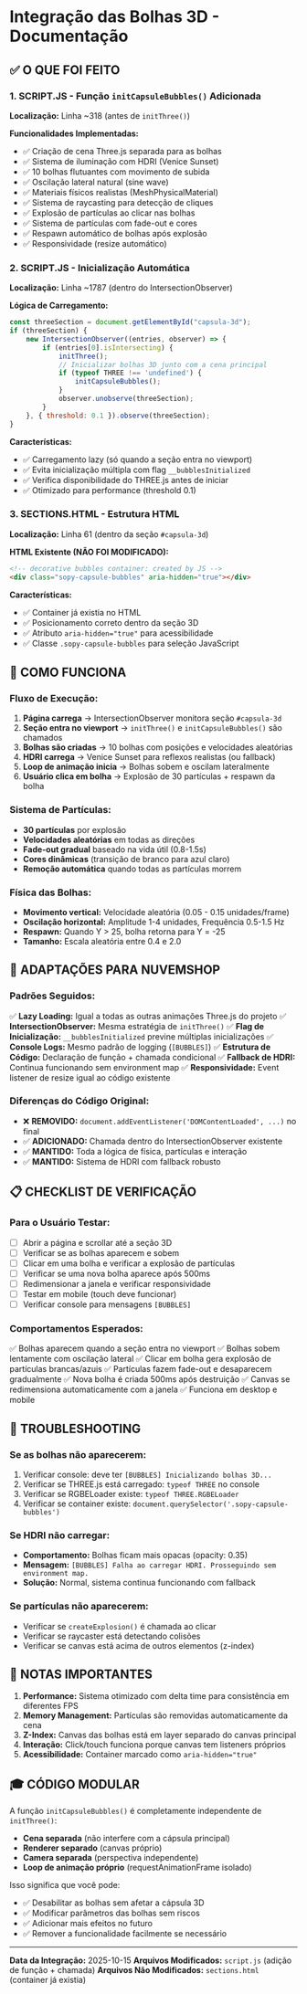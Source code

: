 # Integração das Bolhas 3D - Documentação

## ✅ O QUE FOI FEITO

### 1. SCRIPT.JS - Função `initCapsuleBubbles()` Adicionada
**Localização:** Linha ~318 (antes de `initThree()`)

**Funcionalidades Implementadas:**
- ✅ Criação de cena Three.js separada para as bolhas
- ✅ Sistema de iluminação com HDRI (Venice Sunset)
- ✅ 10 bolhas flutuantes com movimento de subida
- ✅ Oscilação lateral natural (sine wave)
- ✅ Materiais físicos realistas (MeshPhysicalMaterial)
- ✅ Sistema de raycasting para detecção de cliques
- ✅ Explosão de partículas ao clicar nas bolhas
- ✅ Sistema de partículas com fade-out e cores
- ✅ Respawn automático de bolhas após explosão
- ✅ Responsividade (resize automático)

### 2. SCRIPT.JS - Inicialização Automática
**Localização:** Linha ~1787 (dentro do IntersectionObserver)

**Lógica de Carregamento:**
```javascript
const threeSection = document.getElementById("capsula-3d");
if (threeSection) {
    new IntersectionObserver((entries, observer) => {
        if (entries[0].isIntersecting) {
            initThree();
            // Inicializar bolhas 3D junto com a cena principal
            if (typeof THREE !== 'undefined') {
                initCapsuleBubbles();
            }
            observer.unobserve(threeSection);
        }
    }, { threshold: 0.1 }).observe(threeSection);
}
```

**Características:**
- ✅ Carregamento lazy (só quando a seção entra no viewport)
- ✅ Evita inicialização múltipla com flag `__bubblesInitialized`
- ✅ Verifica disponibilidade do THREE.js antes de iniciar
- ✅ Otimizado para performance (threshold 0.1)

### 3. SECTIONS.HTML - Estrutura HTML
**Localização:** Linha 61 (dentro da seção `#capsula-3d`)

**HTML Existente (NÃO FOI MODIFICADO):**
```html
<!-- decorative bubbles container: created by JS -->
<div class="sopy-capsule-bubbles" aria-hidden="true"></div>
```

**Características:**
- ✅ Container já existia no HTML
- ✅ Posicionamento correto dentro da seção 3D
- ✅ Atributo `aria-hidden="true"` para acessibilidade
- ✅ Classe `.sopy-capsule-bubbles` para seleção JavaScript

## 🎯 COMO FUNCIONA

### Fluxo de Execução:
1. **Página carrega** → IntersectionObserver monitora seção `#capsula-3d`
2. **Seção entra no viewport** → `initThree()` e `initCapsuleBubbles()` são chamados
3. **Bolhas são criadas** → 10 bolhas com posições e velocidades aleatórias
4. **HDRI carrega** → Venice Sunset para reflexos realistas (ou fallback)
5. **Loop de animação inicia** → Bolhas sobem e oscilam lateralmente
6. **Usuário clica em bolha** → Explosão de 30 partículas + respawn da bolha

### Sistema de Partículas:
- **30 partículas** por explosão
- **Velocidades aleatórias** em todas as direções
- **Fade-out gradual** baseado na vida útil (0.8-1.5s)
- **Cores dinâmicas** (transição de branco para azul claro)
- **Remoção automática** quando todas as partículas morrem

### Física das Bolhas:
- **Movimento vertical:** Velocidade aleatória (0.05 - 0.15 unidades/frame)
- **Oscilação horizontal:** Amplitude 1-4 unidades, Frequência 0.5-1.5 Hz
- **Respawn:** Quando Y > 25, bolha retorna para Y = -25
- **Tamanho:** Escala aleatória entre 0.4 e 2.0

## 🎨 ADAPTAÇÕES PARA NUVEMSHOP

### Padrões Seguidos:
✅ **Lazy Loading:** Igual a todas as outras animações Three.js do projeto
✅ **IntersectionObserver:** Mesma estratégia de `initThree()`
✅ **Flag de Inicialização:** `__bubblesInitialized` previne múltiplas inicializações
✅ **Console Logs:** Mesmo padrão de logging (`[BUBBLES]`)
✅ **Estrutura de Código:** Declaração de função + chamada condicional
✅ **Fallback de HDRI:** Continua funcionando sem environment map
✅ **Responsividade:** Event listener de resize igual ao código existente

### Diferenças do Código Original:
- ❌ **REMOVIDO:** `document.addEventListener('DOMContentLoaded', ...)` no final
- ✅ **ADICIONADO:** Chamada dentro do IntersectionObserver existente
- ✅ **MANTIDO:** Toda a lógica de física, partículas e interação
- ✅ **MANTIDO:** Sistema de HDRI com fallback robusto

## 📋 CHECKLIST DE VERIFICAÇÃO

### Para o Usuário Testar:
- [ ] Abrir a página e scrollar até a seção 3D
- [ ] Verificar se as bolhas aparecem e sobem
- [ ] Clicar em uma bolha e verificar a explosão de partículas
- [ ] Verificar se uma nova bolha aparece após 500ms
- [ ] Redimensionar a janela e verificar responsividade
- [ ] Testar em mobile (touch deve funcionar)
- [ ] Verificar console para mensagens `[BUBBLES]`

### Comportamentos Esperados:
✅ Bolhas aparecem quando a seção entra no viewport
✅ Bolhas sobem lentamente com oscilação lateral
✅ Clicar em bolha gera explosão de partículas brancas/azuis
✅ Partículas fazem fade-out e desaparecem gradualmente
✅ Nova bolha é criada 500ms após destruição
✅ Canvas se redimensiona automaticamente com a janela
✅ Funciona em desktop e mobile

## 🐛 TROUBLESHOOTING

### Se as bolhas não aparecerem:
1. Verificar console: deve ter `[BUBBLES] Inicializando bolhas 3D...`
2. Verificar se THREE.js está carregado: `typeof THREE` no console
3. Verificar se RGBELoader existe: `typeof THREE.RGBELoader`
4. Verificar se container existe: `document.querySelector('.sopy-capsule-bubbles')`

### Se HDRI não carregar:
- **Comportamento:** Bolhas ficam mais opacas (opacity: 0.35)
- **Mensagem:** `[BUBBLES] Falha ao carregar HDRI. Prosseguindo sem environment map.`
- **Solução:** Normal, sistema continua funcionando com fallback

### Se partículas não aparecerem:
- Verificar se `createExplosion()` é chamada ao clicar
- Verificar se raycaster está detectando colisões
- Verificar se canvas está acima de outros elementos (z-index)

## 📝 NOTAS IMPORTANTES

1. **Performance:** Sistema otimizado com delta time para consistência em diferentes FPS
2. **Memory Management:** Partículas são removidas automaticamente da cena
3. **Z-Index:** Canvas das bolhas está em layer separado do canvas principal
4. **Interação:** Click/touch funciona porque canvas tem listeners próprios
5. **Acessibilidade:** Container marcado como `aria-hidden="true"`

## 🎓 CÓDIGO MODULAR

A função `initCapsuleBubbles()` é completamente independente de `initThree()`:
- **Cena separada** (não interfere com a cápsula principal)
- **Renderer separado** (canvas próprio)
- **Camera separada** (perspectiva independente)
- **Loop de animação próprio** (requestAnimationFrame isolado)

Isso significa que você pode:
- ✅ Desabilitar as bolhas sem afetar a cápsula 3D
- ✅ Modificar parâmetros das bolhas sem riscos
- ✅ Adicionar mais efeitos no futuro
- ✅ Remover a funcionalidade facilmente se necessário

---

**Data da Integração:** 2025-10-15
**Arquivos Modificados:** `script.js` (adição de função + chamada)
**Arquivos Não Modificados:** `sections.html` (container já existia)
